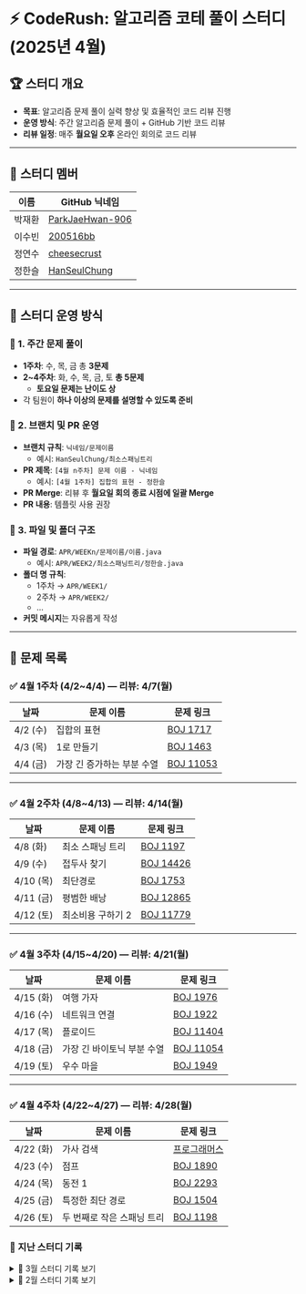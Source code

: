 # ⚡ CodeRush: 알고리즘 코테 풀이 스터디 (2025년 4월)

## 🏆 스터디 개요
- **목표**: 알고리즘 문제 풀이 실력 향상 및 효율적인 코드 리뷰 진행  
- **운영 방식**: 주간 알고리즘 문제 풀이 + GitHub 기반 코드 리뷰  
- **리뷰 일정**: 매주 **월요일 오후** 온라인 회의로 코드 리뷰  

---

## 👥 스터디 멤버
| 이름   | GitHub 닉네임 |
|--------|--------------|
| 박재환 | [ParkJaeHwan-906](https://github.com/ParkJaeHwan-906) |
| 이수빈 | [200516bb](https://github.com/200516bb) |
| 정연수 | [cheesecrust](https://github.com/cheesecrust) |
| 정한슬 | [HanSeulChung](https://github.com/HanSeulChung) |

---

## 🚀 스터디 운영 방식

### 📌 1. 주간 문제 풀이
- **1주차**: 수, 목, 금 총 **3문제**
- **2~4주차**: 화, 수, 목, 금, 토 **총 5문제**
  - **토요일 문제는 난이도 상**
- 각 팀원이 **하나 이상의 문제를 설명할 수 있도록 준비**

### 📌 2. 브랜치 및 PR 운영
- **브랜치 규칙**: `닉네임/문제이름`  
  - 예시: `HanSeulChung/최소스패닝트리`
- **PR 제목**: `[4월 n주차] 문제 이름 - 닉네임`  
  - 예시: `[4월 1주차] 집합의 표현 - 정한슬`
- **PR Merge**: 리뷰 후 **월요일 회의 종료 시점에 일괄 Merge**
- **PR 내용**: 템플릿 사용 권장

### 📌 3. 파일 및 폴더 구조
- **파일 경로**: `APR/WEEKn/문제이름/이름.java`
  - 예시: `APR/WEEK2/최소스패닝트리/정한슬.java`
- **폴더 명 규칙**:
  - 1주차 → `APR/WEEK1/`
  - 2주차 → `APR/WEEK2/`
  - …
- **커밋 메시지**는 자유롭게 작성

---

## 📅 문제 목록

### ✅ 4월 1주차 (4/2~4/4) — 리뷰: 4/7(월)

| 날짜 | 문제 이름 | 문제 링크 |
|------|-----------|-----------|
| 4/2 (수) | 집합의 표현 | [BOJ 1717](https://www.acmicpc.net/problem/1717) |
| 4/3 (목) | 1로 만들기 | [BOJ 1463](https://www.acmicpc.net/problem/1463) |
| 4/4 (금) | 가장 긴 증가하는 부분 수열 | [BOJ 11053](https://www.acmicpc.net/problem/11053) |

---

### ✅ 4월 2주차 (4/8~4/13) — 리뷰: 4/14(월)

| 날짜 | 문제 이름 | 문제 링크 |
|------|-----------|-----------|
| 4/8 (화) | 최소 스패닝 트리 | [BOJ 1197](https://www.acmicpc.net/problem/1197) |
| 4/9 (수) | 접두사 찾기 | [BOJ 14426](https://www.acmicpc.net/problem/14426) |
| 4/10 (목) | 최단경로 | [BOJ 1753](https://www.acmicpc.net/problem/1753) |
| 4/11 (금) | 평범한 배낭 | [BOJ 12865](https://www.acmicpc.net/problem/12865) |
| 4/12 (토) | 최소비용 구하기 2 | [BOJ 11779](https://www.acmicpc.net/problem/11779) |

---

### ✅ 4월 3주차 (4/15~4/20) — 리뷰: 4/21(월)

| 날짜 | 문제 이름 | 문제 링크 |
|------|-----------|-----------|
| 4/15 (화) | 여행 가자 | [BOJ 1976](https://www.acmicpc.net/problem/1976) |
| 4/16 (수) | 네트워크 연결 | [BOJ 1922](https://www.acmicpc.net/problem/1922) |
| 4/17 (목) | 플로이드 | [BOJ 11404](https://www.acmicpc.net/problem/11404) |
| 4/18 (금) | 가장 긴 바이토닉 부분 수열 | [BOJ 11054](https://www.acmicpc.net/problem/11054) |
| 4/19 (토) | 우수 마을 | [BOJ 1949](https://www.acmicpc.net/problem/1949) |

---

### ✅ 4월 4주차 (4/22~4/27) — 리뷰: 4/28(월)

| 날짜 | 문제 이름 | 문제 링크 |
|------|-----------|-----------|
| 4/22 (화) | 가사 검색 | [프로그래머스](https://school.programmers.co.kr/learn/courses/30/lessons/60060) |
| 4/23 (수) | 점프 | [BOJ 1890](https://www.acmicpc.net/problem/1890) |
| 4/24 (목) | 동전 1 | [BOJ 2293](https://www.acmicpc.net/problem/2293) |
| 4/25 (금) | 특정한 최단 경로 | [BOJ 1504](https://www.acmicpc.net/problem/1504) |
| 4/26 (토) | 두 번째로 작은 스패닝 트리 | [BOJ 1198](https://www.acmicpc.net/problem/1198) |


### 📅 지난 스터디 기록
<details>
<summary>🔽 3월 스터디 기록 보기</summary>
  
## 3월 1주차 (3월 3일 ~ 3월 6일)
- **3월 1주차는 아래 2문제 중 1문제만 풀어도 되고, 둘 다 풀어도 무방합니다.**  
- 본인 상황에 맞춰 자유롭게 선택하세요!

| 날짜       | 문제 이름       | 문제 링크 |
|------------|--------------|-----------|
| 3월 6일 (목) | 안전 영역 | [문제 링크](https://www.acmicpc.net/problem/2468) |
| 3월 6일 (목) | 곡선 자르기 | [문제 링크](https://www.acmicpc.net/problem/14865) |

---

## 3월 2주차 (3월 7일 ~ 3월 13일)  
📢 **목요일(3월 13일)에 코드 리뷰 진행**  

| 날짜       | 문제 이름                        | 문제 링크 |
|------------|----------------------------------|-----------|
| 3월 7일 (금)  | 정수 삼각형 | [문제 링크](https://school.programmers.co.kr/learn/courses/30/lessons/43105) |
| 3월 9일 (일)  | 땅따먹기 | [문제 링크](https://school.programmers.co.kr/learn/courses/30/lessons/12913) |
| 3월 10일 (월) | 석유 시추 | [문제 링크](https://school.programmers.co.kr/learn/courses/30/lessons/250136) |
| 3월 11일 (화) | 서버 증설 횟수 | [문제 링크](https://school.programmers.co.kr/learn/courses/30/lessons/389479) |
| 3월 12일 (수) | 캐시 | [문제 링크](https://school.programmers.co.kr/learn/courses/30/lessons/17680) |

---

## 3월 3주차 (3월 14일 ~ 3월 20일)  
📢 **목요일(3월 20일)에 코드 리뷰 진행**  

| 날짜       | 문제 이름                        | 문제 링크 |
|------------|----------------------------------|-----------|
| 3월 14일 (금) | 홀짝트리             | [문제 링크](https://school.programmers.co.kr/learn/courses/30/lessons/388354) |
| 3월 16일 (일) | 지게차와 크레인       | [문제 링크](https://school.programmers.co.kr/learn/courses/30/lessons/388353) |
| 3월 17일 (월) | 비밀 코드 해독       | [문제 링크](https://school.programmers.co.kr/learn/courses/30/lessons/388352) |
| 3월 18일 (화) | 봉인된 주문          | [문제 링크](https://school.programmers.co.kr/learn/courses/30/lessons/389481) |
| 3월 19일 (수) | 완전범죄             | [문제 링크](https://school.programmers.co.kr/learn/courses/30/lessons/389480) |

---

## 3월 4주차 (3월 21일 ~ 3월 27일)  
📢 **목요일(3월 27일)에 코드 리뷰 진행**  

| 날짜       | 문제 이름                        | 문제 링크 |
|------------|----------------------------------|-----------|
| 3월 21일 (금)  | 기지국             | [문제 링크](https://school.programmers.co.kr/learn/courses/30/lessons/12979) |
| 3월 23일 (일)  | 경주로 건설              | [문제 링크](https://school.programmers.co.kr/learn/courses/30/lessons/67259) |
| 3월 24일 (월)  | 로봇 조종하기     | [문제 링크](https://www.acmicpc.net/problem/2169) |
| 3월 25일 (화)  | 자물쇠와 열쇠   | [문제 링크](https://school.programmers.co.kr/learn/courses/30/lessons/60059) |
| 3월 26일 (수)  |  퍼즐 조각 채우기   | [문제 링크](https://school.programmers.co.kr/learn/courses/30/lessons/84021) |

  
</details>

<details>
<summary>🔽 2월 스터디 기록 보기</summary>

## 2월 1주차 (2월 3일 ~ 2월 9일)
| 날짜       | 문제 이름                        | 문제 링크 |
|------------|----------------------------------|-----------|
| 2월 3일 (월) | 비밀메뉴 2                       | [문제 링크](https://softeer.ai/practice/6259) |
| 2월 4일 (화) | 업무 처리                        | [문제 링크](https://softeer.ai/practice/6251) |
| 2월 5일 (수) | 교차로                          | [문제 링크](https://softeer.ai/practice/6256) |
| 2월 6일 (목) | 통근버스 출발 순서 검증하기       | [문제 링크](https://softeer.ai/practice/6257) |
| 2월 7일 (금) | 좌석 관리                        | [문제 링크](https://softeer.ai/practice/6267) |
| 2월 9일 (일) | 자동차 테스트                    | [문제 링크](https://softeer.ai/practice/6247) |

## 2월 2주차 (2월 10일 ~ 2월 16일)
| 날짜         | 문제 이름                        | 문제 링크 |
|--------------|----------------------------------|-----------|
| 2월 10일 (월) | 효도 음식                        | [문제 링크](https://softeer.ai/practice/7367) |
| 2월 11일 (화) | 징검다리                         | [문제 링크](https://softeer.ai/practice/6293) |
| 2월 12일 (수) | 나무 섭지                        | [문제 링크](https://softeer.ai/practice/7726) |
| 2월 13일 (목) | 함께하는 효도                    | [문제 링크](https://softeer.ai/practice/7727) |
| 2월 14일 (금) | 나무 수확                        | [문제 링크](https://softeer.ai/practice/7369) |
| 2월 16일 (일) | 슈퍼컴퓨터 클러스터              | [문제 링크](https://softeer.ai/practice/6252) |

## 2월 3주차 (2월 17일 ~ 2월 23일)
| 날짜         | 문제 이름                        | 문제 링크 |
|--------------|----------------------------------|-----------|
| 2월 17일 (월) | 거리합 구하기                     | [문제 링크](https://softeer.ai/practice/6258) |
| 2월 18일 (화) | 로드 밸런서 트래픽 예측           | [문제 링크](https://softeer.ai/practice/6263) |
| 2월 19일 (수) | SWEA 1954 달팽이 숫자            | [문제 링크](https://swexpertacademy.com/main/code/problem/problemList.do) |
| 2월 20일 (목) | Phi Squared                     | [문제 링크](https://softeer.ai/practice/7697) |
| 2월 21일 (금) | 출퇴근길                        | [문제 링크](https://softeer.ai/practice/6248) |
| 2월 23일 (일) | SWEA 22979 문자열 옮기기         | [문제 링크](https://swexpertacademy.com/main/code/problem/problemList.do) |
## 2월 4주차 (2월 24일 ~ 3월 1일)
| 날짜         | 문제 이름                        | 문제 링크 |
|--------------|----------------------------------|-----------|
| 2월 24일 (월) | 사물인식 최소 면적 산출 프로그램 | [문제 링크](https://softeer.ai/practice/6277) |
| 2월 25일 (화) | 마이크로서버                    | [문제 링크](https://softeer.ai/practice/6264) |
| 2월 26일 (수)  | 차세대 지능형 교통시스템         | [문제 링크](https://softeer.ai/practice/6274) |
| 2월 27일 (목) | SWEA 1230 암호문3               | [문제 링크](https://swexpertacademy.com/main/code/problem/problemList.do) |
| 2월 28일 (금) |                                |                                           |
| 3월 1일 (토) |                                |                                           |
</details>

